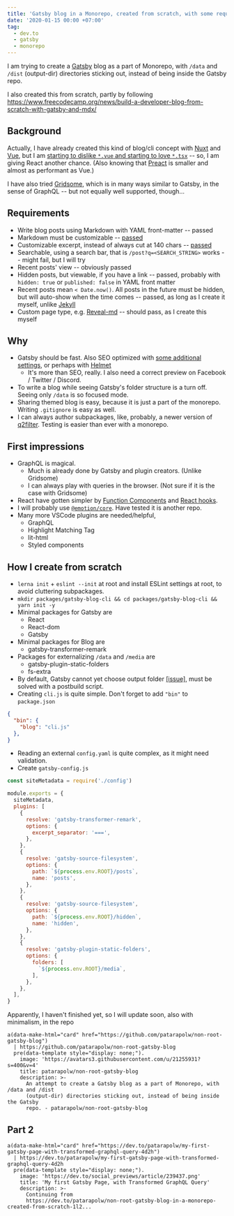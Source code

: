 ```yaml
---
title: 'Gatsby blog in a Monorepo, created from scratch, with some requirements'
date: '2020-01-15 00:00 +07:00'
tag:
  - dev.to
  - gatsby
  - monorepo
---
```


I am trying to create a [Gatsby](https://www.gatsbyjs.org/) blog as a part of Monorepo, with `/data` and `/dist` (output-dir) directories sticking out, instead of being inside the Gatsby repo.

I also created this from scratch, partly by following <https://www.freecodecamp.org/news/build-a-developer-blog-from-scratch-with-gatsby-and-mdx/>

<!-- excerpt_separator -->

## Background

Actually, I have already created this kind of blog/cli concept with [Nuxt](https://github.com/patarapolw/blog) and [Vue](https://github.com/patarapolw/git-publisher), but I am [starting to dislike `*.vue` and starting to love `*.tsx`](https://dev.to/patarapolw/a-guide-to-using-typescript-in-vue-with-maximal-vscode-intellisense-2db2) -- so, I am giving React another chance. (Also knowing that [Preact](https://preactjs.com/) is smaller and almost as performant as Vue.)

I have also tried [Gridsome](https://gridsome.org/), which is in many ways similar to Gatsby, in the sense of GraphQL -- but not equally well supported, though...

## Requirements

- Write blog posts using Markdown with YAML front-matter -- passed
- Markdown must be customizable -- [passed](https://using-remark.gatsbyjs.org/custom-components/)
- Customizable excerpt, instead of always cut at 140 chars -- [passed](https://using-remark.gatsbyjs.org/custom-separator/)
- Searchable, using a search bar, that is `/post?q=<SEARCH_STRING>` works -- might fail, but I will try
- Recent posts' view -- obviously passed
- Hidden posts, but viewable, if you have a link -- passed, probably with `hidden: true` or `published: false` in YAML front matter
- Recent posts mean `< Date.now()`. All posts in the future must be hidden, but will auto-show when the time comes -- passed, as long as I create it myself, unlike [Jekyll](https://jekyllrb.com/)
- Custom page type, e.g. [Reveal-md](https://github.com/patarapolw/reveal-md) -- should pass, as I create this myself

## Why

- Gatsby should be fast. Also SEO optimized with [some additional settings](https://www.gatsbyjs.org/docs/add-seo-component/), or perhaps with [Helmet](https://www.gatsbyjs.org/packages/gatsby-plugin-react-helmet/)
  - It's more than SEO, really. I also need a correct preview on Facebook / Twitter / Discord.
- To write a blog while seeing Gatsby's folder structure is a turn off. Seeing only `/data` is so focused mode.
- Sharing themed blog is easy, because it is just a part of the monorepo. Writing `.gitignore` is easy as well.
- I can always author subpackages, like, probably, a newer version of [q2filter](https://github.com/patarapolw/q2filter). Testing is easier than ever with a monorepo.

## First impressions

- GraphQL is magical.
  - Much is already done by Gatsby and plugin creators. (Unlike Gridsome)
  - I can always play with queries in the browser. (Not sure if it is the case with Gridsome)
- React have gotten simpler by [Function Components](https://reactjs.org/docs/components-and-props.html) and [React hooks](https://reactjs.org/docs/hooks-intro.html).
- I will probably use [`@emotion/core`](https://github.com/emotion-js/emotion). Have tested it is another repo.
- Many more VSCode plugins are needed/helpful,
  - GraphQL
  - Highlight Matching Tag
  - lit-html
  - Styled components

## How I create from scratch

- `lerna init` + `eslint --init` at root and install ESLint settings at root, to avoid cluttering subpackages.
- `mkdir packages/gatsby-blog-cli && cd packages/gatsby-blog-cli && yarn init -y`
- Minimal packages for Gatsby are
  - React
  - React-dom
  - Gatsby
- Minimal packages for Blog are
  - gatsby-transformer-remark
- Packages for externalizing `/data` and `/media` are
  - gatsby-plugin-static-folders
  - fs-extra
- By default, Gatsby cannot yet choose output folder [[issue]](https://github.com/gatsbyjs/gatsby/issues/1878), must be solved with a postbuild script.
- Creating `cli.js` is quite simple. Don't forget to add `"bin"` to `package.json`

```json
{
  "bin": {
    "blog": "cli.js"
  },
}
```

- Reading an external `config.yaml` is quite complex, as it might need validation.
- Create `gatsby-config.js`

```js
const siteMetadata = require('./config')

module.exports = {
  siteMetadata,
  plugins: [
    {
      resolve: 'gatsby-transformer-remark',
      options: {
        excerpt_separator: '===',
      },
    },
    {
      resolve: 'gatsby-source-filesystem',
      options: {
        path: `${process.env.ROOT}/posts`,
        name: 'posts',
      },
    },
    {
      resolve: 'gatsby-source-filesystem',
      options: {
        path: `${process.env.ROOT}/hidden`,
        name: 'hidden',
      },
    },
    {
      resolve: 'gatsby-plugin-static-folders',
      options: {
        folders: [
          `${process.env.ROOT}/media`,
        ],
      },
    },
  ],
}
```

Apparently, I haven't finished yet, so I will update soon, also with minimalism, in the repo

```pug parsed
a(data-make-html="card" href="https://github.com/patarapolw/non-root-gatsby-blog")
  | https://github.com/patarapolw/non-root-gatsby-blog
  pre(data-template style="display: none;").
    image: 'https://avatars3.githubusercontent.com/u/21255931?s=400&v=4'
    title: patarapolw/non-root-gatsby-blog
    description: >-
      An attempt to create a Gatsby blog as a part of Monorepo, with /data and /dist
      (output-dir) directories sticking out, instead of being inside the Gatsby
      repo. - patarapolw/non-root-gatsby-blog
```

## Part 2

```pug parsed
a(data-make-html="card" href="https://dev.to/patarapolw/my-first-gatsby-page-with-transformed-graphql-query-4d2h")
  | https://dev.to/patarapolw/my-first-gatsby-page-with-transformed-graphql-query-4d2h
  pre(data-template style="display: none;").
    image: 'https://dev.to/social_previews/article/239437.png'
    title: 'My first Gatsby Page, with Transformed GraphQL Query'
    description: >-
      Continuing from
      https://dev.to/patarapolw/non-root-gatsby-blog-in-a-monorepo-created-from-scratch-1l2...
```
